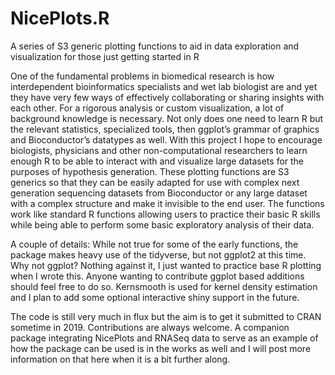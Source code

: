 # NicePlots.R
A series of S3 generic plotting functions to aid in data exploration and visualization for those just getting started in R

One of the fundamental problems in biomedical research is how interdependent bioinformatics specialists and wet lab biologist are and yet they have very few ways of effectively collaborating or sharing insights with each other. For a rigorous analysis or custom visualization, a lot of background knowledge is necessary. Not only does one need to learn R but the relevant statistics, specialized tools, then ggplot’s grammar of graphics and Bioconductor’s datatypes as well. With this project I hope to encourage biologists, physicians and other non-computational researchers to learn enough R to be able to interact with and visualize large datasets for the purposes of hypothesis generation. These plotting functions are S3 generics so that they can be easily adapted for use with complex next generation sequencing datasets from Bioconductor or any large dataset with a complex structure and make it invisible to the end user. The functions work like standard R functions allowing users to practice their basic R skills while being able to perform some basic exploratory analysis of their data. 

A couple of details:
While not true for some of the early functions, the package makes heavy use of the tidyverse, but not ggplot2 at this time. Why not ggplot? Nothing against it, I just wanted to practice base R plotting when I wrote this. Anyone wanting to contribute ggplot based additions should feel free to do so. Kernsmooth is used for kernel density estimation and I plan to add some optional interactive shiny support in the future. 

The code is still very much in flux but the aim is to get it submitted to CRAN sometime in 2019. Contributions are always welcome. A companion package integrating NicePlots and RNASeq data to serve as an example of how the package can be used is in the works as well and I will post more information on that here when it is a bit further along.
